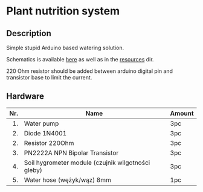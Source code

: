 Plant nutrition system
======================

## Description

Simple stupid Arduino based watering solution.

Schematics is available [here](https://www.instructables.com/id/Automatically-water-your-small-indoor-plant-using-/) as well as in the [resources](../resources) dir.

220 Ohm resistor should be added between arduino digital pin and transistor base to limit the current.

## Hardware

| Nr.  | Name                                               | Amount |
| ---: | -------------------------------------------------- | ------ |
| 1.   | Water pump                                         | 3pc    |
| 2.   | Diode 1N4001                                       | 3pc    |
| 2.   | Resistor 220Ohm                                    | 3pc    |
| 3.   | PN2222A NPN Bipolar Transistor                     | 3pc    |
| 4.   | Soil hygrometer module (czujnik wilgotności gleby) | 3pc    |
| 5.   | Water hose (wężyk/wąz) 8mm                       | 1pc    |
